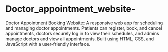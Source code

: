 # Doctor_appointment_website-
Doctor Appointment Booking Website: A responsive web app for scheduling and managing doctor appointments. Patients can register, book, and cancel appointments, doctors securely log in to view their schedules, and admins manage doctors and view all appointments. Built using HTML, CSS, and JavaScript with a user-friendly interface.
